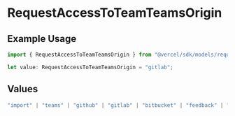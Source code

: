 # RequestAccessToTeamTeamsOrigin

## Example Usage

```typescript
import { RequestAccessToTeamTeamsOrigin } from "@vercel/sdk/models/requestaccesstoteamop.js";

let value: RequestAccessToTeamTeamsOrigin = "gitlab";
```

## Values

```typescript
"import" | "teams" | "github" | "gitlab" | "bitbucket" | "feedback" | "organization-teams" | "mail" | "link" | "saml" | "dsync"
```